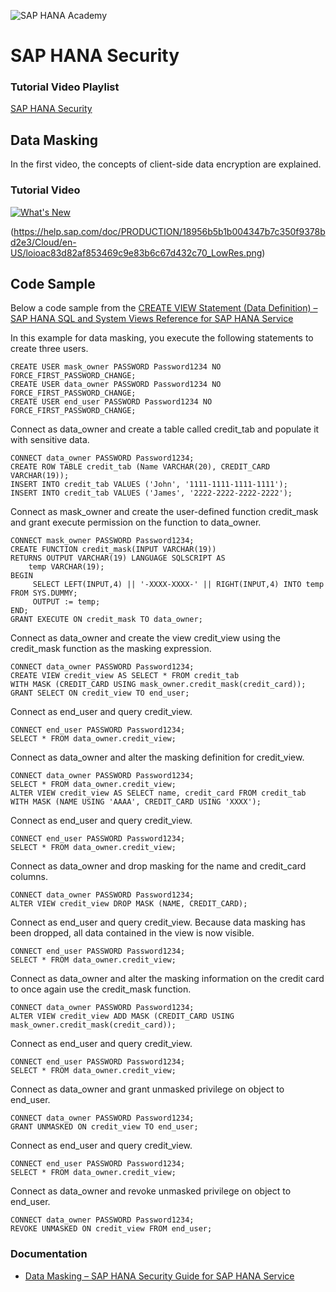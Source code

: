 ![SAP HANA Academy](https://yt3.ggpht.com/-BHsLGUIJDb0/AAAAAAAAAAI/AAAAAAAAAVo/6_d1oarRr8g/s100-mo-c-c0xffffffff-rj-k-no/photo.jpg)
# SAP HANA Security #
### Tutorial Video Playlist ### 
[SAP HANA Security](https://www.youtube.com/playlist?list=PLkzo92owKnVz2TJuTO9B71U7gTsG6beVJ)

## Data Masking ##
In the first video, the concepts of client-side data encryption are explained. 
### Tutorial Video ### 
[![What's New](https://img.youtube.com/vi/JBQ4bMCRXSY/0.jpg)](https://youtu.be/JBQ4bMCRXSY " [2.0 SPS 04] SAP HANA Service, Security, Data Masking (CF) - SAP HANA Academy")

(https://help.sap.com/doc/PRODUCTION/18956b5b1b004347b7c350f9378bd2e3/Cloud/en-US/loioac83d82af853469c9e83b6c67d432c70_LowRes.png)

## Code Sample ##
Below a code sample from the [CREATE VIEW Statement (Data Definition) – SAP HANA SQL and System Views Reference for SAP HANA Service](https://help.sap.com/viewer/7c78579ce9b14a669c1f3295b0d8ca16/Cloud/en-US/20d5fa9b75191014a33eee92692f1702.html)

In this example for data masking, you execute the following statements to create three users.
```
CREATE USER mask_owner PASSWORD Password1234 NO FORCE_FIRST_PASSWORD_CHANGE;
CREATE USER data_owner PASSWORD Password1234 NO FORCE_FIRST_PASSWORD_CHANGE;
CREATE USER end_user PASSWORD Password1234 NO FORCE_FIRST_PASSWORD_CHANGE;
```
Connect as data_owner and create a table called credit_tab and populate it with sensitive data.
```
CONNECT data_owner PASSWORD Password1234;
CREATE ROW TABLE credit_tab (Name VARCHAR(20), CREDIT_CARD VARCHAR(19));
INSERT INTO credit_tab VALUES ('John', '1111-1111-1111-1111');
INSERT INTO credit_tab VALUES ('James', '2222-2222-2222-2222');
```
Connect as mask_owner and create the user-defined function credit_mask and grant execute permission on the function to data_owner.
```
CONNECT mask_owner PASSWORD Password1234;
CREATE FUNCTION credit_mask(INPUT VARCHAR(19))
RETURNS OUTPUT VARCHAR(19) LANGUAGE SQLSCRIPT AS
    temp VARCHAR(19);
BEGIN
     SELECT LEFT(INPUT,4) || '-XXXX-XXXX-' || RIGHT(INPUT,4) INTO temp FROM SYS.DUMMY;
     OUTPUT := temp;
END;
GRANT EXECUTE ON credit_mask TO data_owner;
```
Connect as data_owner and create the view credit_view using the credit_mask function as the masking expression.
```	
CONNECT data_owner PASSWORD Password1234;
CREATE VIEW credit_view AS SELECT * FROM credit_tab
WITH MASK (CREDIT_CARD USING mask_owner.credit_mask(credit_card));
GRANT SELECT ON credit_view TO end_user;	
```
Connect as end_user and query credit_view.
```	
CONNECT end_user PASSWORD Password1234;
SELECT * FROM data_owner.credit_view;
```
Connect as data_owner and alter the masking definition for credit_view.
```	
CONNECT data_owner PASSWORD Password1234;
SELECT * FROM data_owner.credit_view;
ALTER VIEW credit_view AS SELECT name, credit_card FROM credit_tab 
WITH MASK (NAME USING 'AAAA', CREDIT_CARD USING 'XXXX');
```
Connect as end_user and query credit_view.
```	
CONNECT end_user PASSWORD Password1234;
SELECT * FROM data_owner.credit_view;
```
Connect as data_owner and drop masking for the name and credit_card columns.
```	
CONNECT data_owner PASSWORD Password1234;
ALTER VIEW credit_view DROP MASK (NAME, CREDIT_CARD);
```
Connect as end_user and query credit_view. Because data masking has been dropped, all data contained in the view is now visible.
```
CONNECT end_user PASSWORD Password1234;
SELECT * FROM data_owner.credit_view;
```
Connect as data_owner and alter the masking information on the credit card to once again use the credit_mask function.
```
CONNECT data_owner PASSWORD Password1234;
ALTER VIEW credit_view ADD MASK (CREDIT_CARD USING mask_owner.credit_mask(credit_card));
```
Connect as end_user and query credit_view.
```
CONNECT end_user PASSWORD Password1234;
SELECT * FROM data_owner.credit_view;
```
Connect as data_owner and grant unmasked privilege on object to end_user.
```	
CONNECT data_owner PASSWORD Password1234;
GRANT UNMASKED ON credit_view TO end_user;
```
Connect as end_user and query credit_view.
```
CONNECT end_user PASSWORD Password1234;
SELECT * FROM data_owner.credit_view;
```
Connect as data_owner and revoke unmasked privilege on object to end_user.
```	
CONNECT data_owner PASSWORD Password1234;
REVOKE UNMASKED ON credit_view FROM end_user;
```

### Documentation ### 
* [Data Masking – SAP HANA Security Guide for SAP HANA Service](https://help.sap.com/viewer/18956b5b1b004347b7c350f9378bd2e3/Cloud/en-US/aaa8d28740ea4cfd907d5a70017b1633.html)

